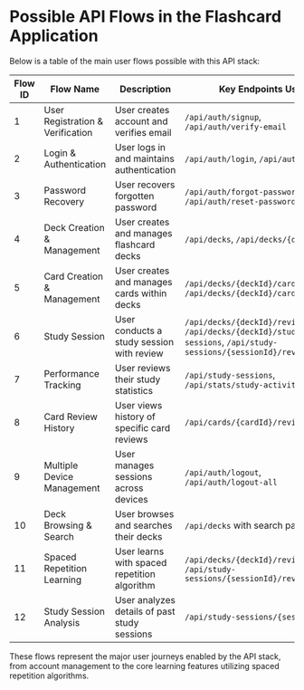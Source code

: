 # Possible API Flows in the Flashcard Application

Below is a table of the main user flows possible with this API stack:

| Flow ID | Flow Name | Description | Key Endpoints Used |
|---------|-----------|-------------|-------------------|
| 1 | User Registration & Verification | User creates account and verifies email | `/api/auth/signup`, `/api/auth/verify-email` |
| 2 | Login & Authentication | User logs in and maintains authentication | `/api/auth/login`, `/api/auth/refresh` |
| 3 | Password Recovery | User recovers forgotten password | `/api/auth/forgot-password`, `/api/auth/reset-password` |
| 4 | Deck Creation & Management | User creates and manages flashcard decks | `/api/decks`, `/api/decks/{deckId}` |
| 5 | Card Creation & Management | User creates and manages cards within decks | `/api/decks/{deckId}/cards`, `/api/decks/{deckId}/cards/{cardId}` |
| 6 | Study Session | User conducts a study session with review | `/api/decks/{deckId}/review-cards`, `/api/decks/{deckId}/study-sessions`, `/api/study-sessions/{sessionId}/reviews` |
| 7 | Performance Tracking | User reviews their study statistics | `/api/study-sessions`, `/api/stats/study-activity` |
| 8 | Card Review History | User views history of specific card reviews | `/api/cards/{cardId}/reviews` |
| 9 | Multiple Device Management | User manages sessions across devices | `/api/auth/logout`, `/api/auth/logout-all` |
| 10 | Deck Browsing & Search | User browses and searches their decks | `/api/decks` with search parameters |
| 11 | Spaced Repetition Learning | User learns with spaced repetition algorithm | `/api/decks/{deckId}/review-cards`, `/api/study-sessions/{sessionId}/reviews` |
| 12 | Study Session Analysis | User analyzes details of past study sessions | `/api/study-sessions/{sessionId}` |

These flows represent the major user journeys enabled by the API stack, from account management to the core learning features utilizing spaced repetition algorithms.
